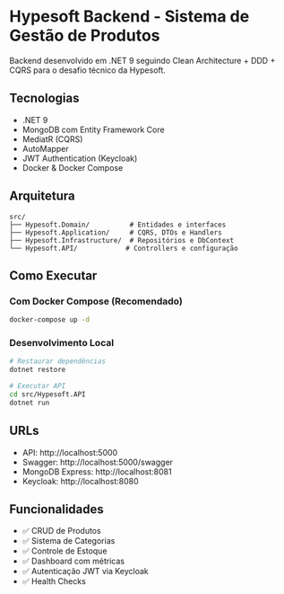 # Hypesoft Backend - Sistema de Gestão de Produtos

Backend desenvolvido em .NET 9 seguindo Clean Architecture + DDD + CQRS para o desafio técnico da Hypesoft.

## Tecnologias

- .NET 9
- MongoDB com Entity Framework Core
- MediatR (CQRS)
- AutoMapper
- JWT Authentication (Keycloak)
- Docker & Docker Compose

## Arquitetura

```
src/
├── Hypesoft.Domain/          # Entidades e interfaces
├── Hypesoft.Application/     # CQRS, DTOs e Handlers
├── Hypesoft.Infrastructure/  # Repositórios e DbContext
└── Hypesoft.API/            # Controllers e configuração
```

## Como Executar

### Com Docker Compose (Recomendado)

```bash
docker-compose up -d
```

### Desenvolvimento Local

```bash
# Restaurar dependências
dotnet restore

# Executar API
cd src/Hypesoft.API
dotnet run
```

## URLs

- API: http://localhost:5000
- Swagger: http://localhost:5000/swagger
- MongoDB Express: http://localhost:8081
- Keycloak: http://localhost:8080

## Funcionalidades

- ✅ CRUD de Produtos
- ✅ Sistema de Categorias
- ✅ Controle de Estoque
- ✅ Dashboard com métricas
- ✅ Autenticação JWT via Keycloak
- ✅ Health Checks
